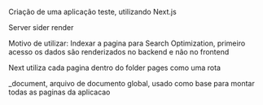Criação de uma aplicação teste, utilizando Next.js

Server sider render 

Motivo de utilizar: Indexar a pagina para Search Optimization, primeiro acesso os dados são renderizados no backend e não no frontend

Next utiliza cada pagina dentro do folder pages como uma rota

_document, arquivo de documento global, usado como base para montar todas as paginas da aplicacao